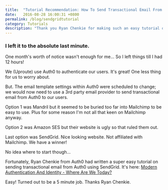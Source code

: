 ```yaml
---
title:  "Tutorial Recommendation: How To Send Transactional Email From Auth0 Using SendGrid"
date:   2016-08-28 16:00:31 +0800
permalink: /blog/sendgridtutorial
category: Tutorials
description: "Thank you Ryan Chenkie for making such an easy tutorial on sending email from Auth0 via SendGrid."
---
```

### I left it to the absolute last minute.

One month's worth of notice wasn't enough for me... So I left things till I had 12 hours!

We (Uproute) use Auth0 to authenticate our users. It's great! One less thing for us to worry about.

But. The email template settings within Auth0 were scheduled to change; we would now need to use a 3rd party email provider to send transactional email from Auth0 to our users.

Option 1 was Mandril but it seemed to be buried too far into Mailchimp to be easy to use. Plus for some reason I'm not all that keen on Mailchimp anyway.

Option 2 was Amazon SES but their website is ugly so that ruled them out.

Last option was SendGrid. Nice looking website. Not affiliated with Mailchimp. We have a winner!

No idea where to start though...

Fortunately, Ryan Chenkie from Auth0 had written a super easy tutorial on sending transactional email from Auth0 using SendGrid. It's here: [Modern Authentication And Identity - Where Are We Today?](https://sendgrid.com/blog/modern-authentication-and-identity-where-are-we-today/)

Easy! Turned out to be a 5 minute job. Thanks Ryan Chenkie.

